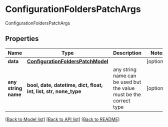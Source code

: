 # ConfigurationFoldersPatchArgs

ConfigurationFoldersPatchArgs

## Properties
Name | Type | Description | Notes
------------ | ------------- | ------------- | -------------
**data** | [**ConfigurationFoldersPatchModel**](ConfigurationFoldersPatchModel.md) |  | [optional] 
**any string name** | **bool, date, datetime, dict, float, int, list, str, none_type** | any string name can be used but the value must be the correct type | [optional]

[[Back to Model list]](../README.md#documentation-for-models) [[Back to API list]](../README.md#documentation-for-api-endpoints) [[Back to README]](../README.md)


